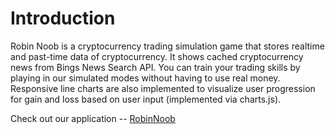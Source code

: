 # Introduction

Robin Noob is a cryptocurrency trading simulation game that stores realtime and past-time data of cryptocurrency. It shows cached cryptocurrency news from Bings News Search API. You can train your trading skills by playing in our simulated modes without having to use real money. Responsive line charts are also implemented to visualize user progression for gain and loss based on user input (implemented via charts.js).

Check out our application -- [RobinNoob](https://robinnoob.herokuapp.com/ "https://robinnoob.herokuapp.com/")
